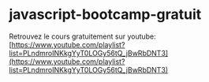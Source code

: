 # javascript-bootcamp-gratuit

Retrouvez le cours gratuitement sur youtube: [https://www.youtube.com/playlist?list=PLndmroINKkgYyT0LOGy56tQ_jBwRbDNT3](https://www.youtube.com/playlist?list=PLndmroINKkgYyT0LOGy56tQ_jBwRbDNT3)
